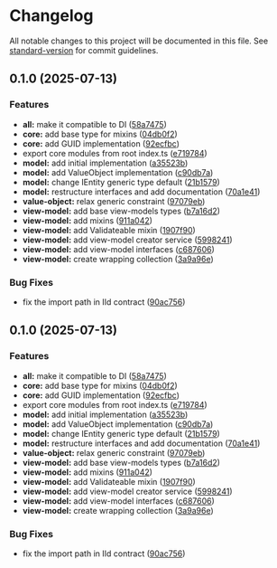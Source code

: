 # Changelog

All notable changes to this project will be documented in this file. See [standard-version](https://github.com/conventional-changelog/standard-version) for commit guidelines.

## 0.1.0 (2025-07-13)


### Features

* **all:** make it compatible to DI ([58a7475](https://github.com/logofx/aurelia2-mvvm-plugin/commit/58a7475d844a2d2f8b07079fd459810be72fdda4))
* **core:** add base type for mixins ([04db0f2](https://github.com/logofx/aurelia2-mvvm-plugin/commit/04db0f216a869dee1472c7985ac893cf285c6067))
* **core:** add GUID implementation ([92ecfbc](https://github.com/logofx/aurelia2-mvvm-plugin/commit/92ecfbca6d17b565a67d7273b1eac420db418e83))
* export core modules from root index.ts ([e719784](https://github.com/logofx/aurelia2-mvvm-plugin/commit/e719784d5a6f407ba373d6fa05a3622d55f20501))
* **model:** add initial implementation ([a35523b](https://github.com/logofx/aurelia2-mvvm-plugin/commit/a35523b8212184a83135a3ab80c79d6f958eefa5))
* **model:** add ValueObject implementation ([c90db7a](https://github.com/logofx/aurelia2-mvvm-plugin/commit/c90db7ad554c51845e31b2f491710236515b2cb6))
* **model:** change IEntity generic type default ([21b1579](https://github.com/logofx/aurelia2-mvvm-plugin/commit/21b157910202ba33fc2fad785821a7f5ade9797f))
* **model:** restructure interfaces and add documentation ([70a1e41](https://github.com/logofx/aurelia2-mvvm-plugin/commit/70a1e4150aaa1a5b7978028d190075777edc2241))
* **value-object:** relax generic constraint ([97079eb](https://github.com/logofx/aurelia2-mvvm-plugin/commit/97079eb1216b8d3acd1d4fefbc40738c17011f1a))
* **view-model:** add base view-models types ([b7a16d2](https://github.com/logofx/aurelia2-mvvm-plugin/commit/b7a16d2c049076dd270a0af787587d8fe4e211df))
* **view-model:** add mixins ([911a042](https://github.com/logofx/aurelia2-mvvm-plugin/commit/911a042b8063a8a868de675d0e8e689c3cc8c7df))
* **view-model:** add Validateable mixin ([1907f90](https://github.com/logofx/aurelia2-mvvm-plugin/commit/1907f9035b2676dcee67052135293e7fa2e76f77))
* **view-model:** add view-model creator service ([5998241](https://github.com/logofx/aurelia2-mvvm-plugin/commit/59982414bc35eae79a6dd951d76b2e40112d682c))
* **view-model:** add view-model interfaces ([c687606](https://github.com/logofx/aurelia2-mvvm-plugin/commit/c687606652b34f864bdb733bc7543782b16c0b9f))
* **view-model:** create wrapping collection ([3a9a96e](https://github.com/logofx/aurelia2-mvvm-plugin/commit/3a9a96e3fcc867cbba047e56d0f4fd466d76facf))


### Bug Fixes

* fix the import path in IId contract ([90ac756](https://github.com/logofx/aurelia2-mvvm-plugin/commit/90ac7566876187261358d46daafd72f021e73aa5))

## 0.1.0 (2025-07-13)


### Features

* **all:** make it compatible to DI ([58a7475](https://github.com/logofx/aurelia2-mvvm-plugin/commit/58a7475d844a2d2f8b07079fd459810be72fdda4))
* **core:** add base type for mixins ([04db0f2](https://github.com/logofx/aurelia2-mvvm-plugin/commit/04db0f216a869dee1472c7985ac893cf285c6067))
* **core:** add GUID implementation ([92ecfbc](https://github.com/logofx/aurelia2-mvvm-plugin/commit/92ecfbca6d17b565a67d7273b1eac420db418e83))
* export core modules from root index.ts ([e719784](https://github.com/logofx/aurelia2-mvvm-plugin/commit/e719784d5a6f407ba373d6fa05a3622d55f20501))
* **model:** add initial implementation ([a35523b](https://github.com/logofx/aurelia2-mvvm-plugin/commit/a35523b8212184a83135a3ab80c79d6f958eefa5))
* **model:** add ValueObject implementation ([c90db7a](https://github.com/logofx/aurelia2-mvvm-plugin/commit/c90db7ad554c51845e31b2f491710236515b2cb6))
* **model:** change IEntity generic type default ([21b1579](https://github.com/logofx/aurelia2-mvvm-plugin/commit/21b157910202ba33fc2fad785821a7f5ade9797f))
* **model:** restructure interfaces and add documentation ([70a1e41](https://github.com/logofx/aurelia2-mvvm-plugin/commit/70a1e4150aaa1a5b7978028d190075777edc2241))
* **value-object:** relax generic constraint ([97079eb](https://github.com/logofx/aurelia2-mvvm-plugin/commit/97079eb1216b8d3acd1d4fefbc40738c17011f1a))
* **view-model:** add base view-models types ([b7a16d2](https://github.com/logofx/aurelia2-mvvm-plugin/commit/b7a16d2c049076dd270a0af787587d8fe4e211df))
* **view-model:** add mixins ([911a042](https://github.com/logofx/aurelia2-mvvm-plugin/commit/911a042b8063a8a868de675d0e8e689c3cc8c7df))
* **view-model:** add Validateable mixin ([1907f90](https://github.com/logofx/aurelia2-mvvm-plugin/commit/1907f9035b2676dcee67052135293e7fa2e76f77))
* **view-model:** add view-model creator service ([5998241](https://github.com/logofx/aurelia2-mvvm-plugin/commit/59982414bc35eae79a6dd951d76b2e40112d682c))
* **view-model:** add view-model interfaces ([c687606](https://github.com/logofx/aurelia2-mvvm-plugin/commit/c687606652b34f864bdb733bc7543782b16c0b9f))
* **view-model:** create wrapping collection ([3a9a96e](https://github.com/logofx/aurelia2-mvvm-plugin/commit/3a9a96e3fcc867cbba047e56d0f4fd466d76facf))


### Bug Fixes

* fix the import path in IId contract ([90ac756](https://github.com/logofx/aurelia2-mvvm-plugin/commit/90ac7566876187261358d46daafd72f021e73aa5))
